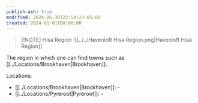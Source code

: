 ```yaml
---
publish-ash: true
modified: 2024-06-30T22:59:23-05:00
created: 2024-01-01T00:00:00
---
```


> [!NOTE] Hisa Region
> ![[../../Havenloft Hisa Region.png|Havenloft Hisa Region]]

The region in which one can find towns such as [[../Locations/Brookhaven|Brookhaven]].

Locations:
- [[../Locations/Brookhaven|Brookhaven]]: \-
- [[../Locations/Pyreroot|Pyreroot]]: \-

